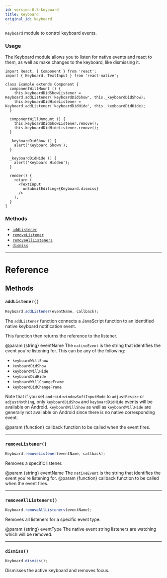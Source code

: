 ```yaml
---
id: version-0.5-keyboard
title: Keyboard
original_id: keyboard
---
```


`Keyboard` module to control keyboard events.

### Usage

The Keyboard module allows you to listen for native events and react to them, as well as make changes to the keyboard, like dismissing it.

```
import React, { Component } from 'react';
import { Keyboard, TextInput } from 'react-native';

class Example extends Component {
  componentWillMount () {
    this.keyboardDidShowListener = Keyboard.addListener('keyboardDidShow', this._keyboardDidShow);
    this.keyboardDidHideListener = Keyboard.addListener('keyboardDidHide', this._keyboardDidHide);
  }

  componentWillUnmount () {
    this.keyboardDidShowListener.remove();
    this.keyboardDidHideListener.remove();
  }

  _keyboardDidShow () {
    alert('Keyboard Shown');
  }

  _keyboardDidHide () {
    alert('Keyboard Hidden');
  }

  render() {
    return (
      <TextInput
        onSubmitEditing={Keyboard.dismiss}
      />
    );
  }
}
```

### Methods

- [`addListener`](keyboard.md#addlistener)
- [`removeListener`](keyboard.md#removelistener)
- [`removeAllListeners`](keyboard.md#removealllisteners)
- [`dismiss`](keyboard.md#dismiss)

---

# Reference

## Methods

### `addListener()`

```jsx
Keyboard.addListener(eventName, callback);
```

The `addListener` function connects a JavaScript function to an identified native keyboard notification event.

This function then returns the reference to the listener.

@param {string} eventName The `nativeEvent` is the string that identifies the event you're listening for. This can be any of the following:

- `keyboardWillShow`
- `keyboardDidShow`
- `keyboardWillHide`
- `keyboardDidHide`
- `keyboardWillChangeFrame`
- `keyboardDidChangeFrame`

Note that if you set `android:windowSoftInputMode` to `adjustResize` or `adjustNothing`, only `keyboardDidShow` and `keyboardDidHide` events will be available on Android. `keyboardWillShow` as well as `keyboardWillHide` are generally not available on Android since there is no native corresponding event.

@param {function} callback function to be called when the event fires.

---

### `removeListener()`

```jsx
Keyboard.removeListener(eventName, callback);
```

Removes a specific listener.

@param {string} eventName The `nativeEvent` is the string that identifies the event you're listening for. @param {function} callback function to be called when the event fires.

---

### `removeAllListeners()`

```jsx
Keyboard.removeAllListeners(eventName);
```

Removes all listeners for a specific event type.

@param {string} eventType The native event string listeners are watching which will be removed.

---

### `dismiss()`

```jsx
Keyboard.dismiss();
```

Dismisses the active keyboard and removes focus.
